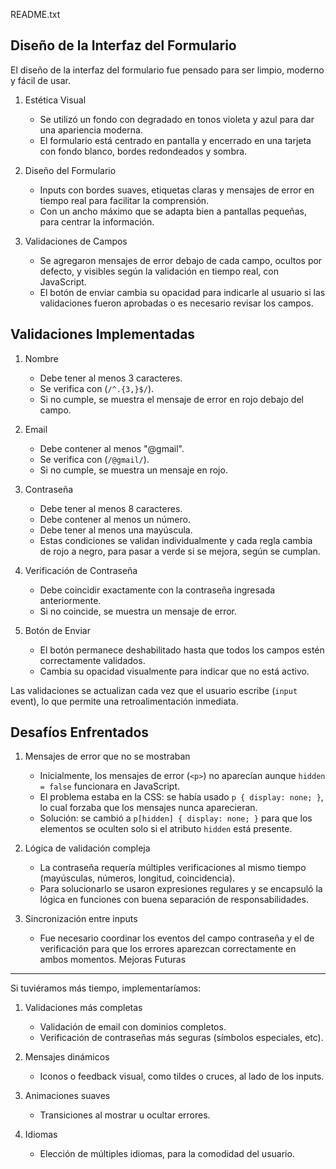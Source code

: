 README.txt

Diseño de la Interfaz del Formulario
------------------------------------

El diseño de la interfaz del formulario fue pensado para ser limpio, moderno y fácil de usar. 
1. Estética Visual
   - Se utilizó un fondo con degradado en tonos violeta y azul para dar una apariencia moderna.
   - El formulario está centrado en pantalla y encerrado en una tarjeta con fondo blanco, bordes redondeados y sombra.

2. Diseño del Formulario
   - Inputs con bordes suaves, etiquetas claras y mensajes de error en tiempo real para facilitar la comprensión.
   - Con un ancho máximo que se adapta bien a pantallas pequeñas, para centrar la información.

3. Validaciones de Campos
   - Se agregaron mensajes de error debajo de cada campo, ocultos por defecto, y visibles según la validación en tiempo real, con JavaScript.
   - El botón de enviar cambia su opacidad para indicarle al usuario si las validaciones fueron aprobadas o es necesario revisar los campos.

Validaciones Implementadas
--------------------------

1. Nombre
   - Debe tener al menos 3 caracteres.
   - Se verifica con (`/^.{3,}$/`).
   - Si no cumple, se muestra el mensaje de error en rojo debajo del campo.

2. Email
   - Debe contener al menos "@gmail".
   - Se verifica con (`/@gmail/`).
   - Si no cumple, se muestra un mensaje en rojo.

3. Contraseña
   - Debe tener al menos 8 caracteres.
   - Debe contener al menos un número.
   - Debe tener al menos una mayúscula.
   - Estas condiciones se validan individualmente y cada regla cambia de rojo a negro, para pasar a verde si se mejora, según se cumplan.

4. Verificación de Contraseña
   - Debe coincidir exactamente con la contraseña ingresada anteriormente.
   - Si no coincide, se muestra un mensaje de error.

5. Botón de Enviar
   - El botón permanece deshabilitado hasta que todos los campos estén correctamente validados.
   - Cambia su opacidad visualmente para indicar que no está activo.

Las validaciones se actualizan cada vez que el usuario escribe (`input` event), lo que permite una retroalimentación inmediata.



Desafíos Enfrentados
---------------------

1. Mensajes de error que no se mostraban
   - Inicialmente, los mensajes de error (`<p>`) no aparecían aunque `hidden = false` funcionara en JavaScript.
   - El problema estaba en la CSS: se había usado `p { display: none; }`, lo cual forzaba que los mensajes nunca aparecieran.
   - Solución: se cambió a `p[hidden] { display: none; }` para que los elementos se oculten solo si el atributo `hidden` está presente.

2. Lógica de validación compleja
   - La contraseña requería múltiples verificaciones al mismo tiempo (mayúsculas, números, longitud, coincidencia).
   - Para solucionarlo se usaron expresiones regulares y se encapsuló la lógica en funciones con buena separación de responsabilidades.

3. Sincronización entre inputs
   - Fue necesario coordinar los eventos del campo contraseña y el de verificación para que los errores aparezcan correctamente en ambos momentos.
Mejoras Futuras
----------------

Si tuviéramos más tiempo, implementaríamos:

1. Validaciones más completas
   - Validación de email con dominios completos.
   - Verificación de contraseñas más seguras (símbolos especiales, etc).

2. Mensajes dinámicos
   - Iconos o feedback visual, como tildes o cruces, al lado de los inputs.

3. Animaciones suaves
   - Transiciones al mostrar u ocultar errores.

4. Idiomas
   - Elección de múltiples idiomas, para la comodidad del usuario.
